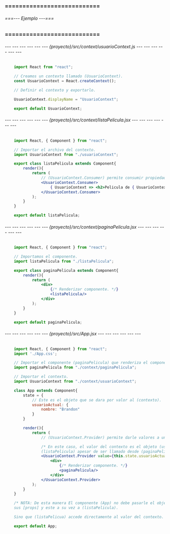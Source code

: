 ### =========================== ###
###### ===--- Ejemplo ---=== ######
### =========================== ###

###### --- --- --- --- --- --- {proyecto}/src/context/usuarioContext.js --- --- --- --- --- --- ######

<!-- Este es el archivo JS que va a manejar el contexto. -->

```js
	import React from "react";

	// Creamos un contexto llamado (UsuarioContext).
	const UsuarioContext = React.createContext();

	// Definir el contexto y exportarlo.

	UsuarioContext.displayName = "UsuarioContext";

	export default UsuarioContext;
```

###### --- --- --- --- --- --- {proyecto}/src/context/listaPelicula.jsx --- --- --- --- --- --- ######

```jsx
	import React, { Component } from "react";

	// Importar el archivo del contexto.
	import UsuarioContext from "./usuarioContext";

	export class listaPelicula extends Component{
		render(){
			return (
				// (UsuarioContext.Consumer) permite consumir propiedades de un contexto, en este caso (UsuarioContexto).
				<UsuarioContext.Consumer>
					{ UsuarioContext => <h2>Pelicula de { UsuarioContext.nombre }</h2> }
				</UsuarioContext.Consumer>
			);
		}
	}

	export default listaPelicula;
```

###### --- --- --- --- --- --- {proyecto}/src/context/paginaPelicula.jsx --- --- --- --- --- --- ######

```jsx
	import React, { Component } from "react";

	// Importamos el componente.
	import listaPelicula from "./listaPelicula";

	export class paginaPelicula extends Component{
		render(){
			return (
				<div>
					{/* Renderizar componente. */}
					<listaPelicula/>
				</div>
			);
		}
	}

	export default paginaPelicula;
```

###### --- --- --- --- --- --- {proyecto}/src/App.jsx --- --- --- --- --- --- ######

```jsx
	import React, { Component } from "react";
	import './App.css';

	// Importar el componente (paginaPelicula) que renderiza el componente (listaPelicula).
	import paginaPelicula from "./context/paginaPelicula";

	// Importar el contexto.
	import UsuarioContext from "./context/usuarioContext";

	class App extends Component{
		state = {
			// Este es el objeto que se dara por valor al (contexto).
			usuarioActual: {
				nombre: "Brandon"
			}
		}

		render(){
			return (
				// (UsuarioContext.Provider) permite darle valores a un contexto por medio del atributo (value).

				/* En este caso, el valor del contexto es el objeto (usuarioActual) el cual utiliza el componente 
				(listaPelicula) apesar de ser llamado desde (paginaPelicula). */
				<UsuarioContext.Provider value={this.state.usuarioActual}>
					<div>
						{/* Renderizar componente. */}
						<paginaPelicula/>
					</div>
				</UsuarioContext.Provider>
			);
		}
	}

	/* NOTA: De esta manera El componente (App) no debe pasarle el objeto a (paginaPelicula) atraves de 
	sus [props] y este a su vez a (listaPelicula).

	Sino que (listaPelicua) accede directamente al valor del contexto. */

	export default App;
```